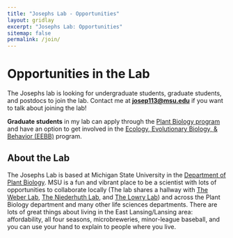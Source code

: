 ```yaml
---
title: "Josephs Lab - Opportunities"
layout: gridlay
excerpt: "Josephs Lab: Opportunities"
sitemap: false
permalink: /join/
---
```


# Opportunities in the Lab
The Josephs lab is looking for undergraduate students, graduate students, and postdocs to join the lab.
Contact me at **josep113@msu.edu** if you want to talk about joining the lab!

**Graduate students** in my lab can apply through the [Plant Biology program](https://plantbiology.natsci.msu.edu/grad-program/how-to-apply/) and have an option to get involved in the [Ecology, Evolutionary Biology, & Behavior (EEBB)](https://eebb.natsci.msu.edu/) program.

## About the Lab
The Josephs Lab is based at Michigan State University in the [Department of Plant Biology](https://plantbiology.natsci.msu.edu/). 
MSU is a fun and vibrant place to be a scientist with lots of opportunities to collaborate locally (The lab shares a hallway with [The Weber Lab](http://www.theweberlab.com), [The Niederhuth Lab](http://niederhuth.github.io), and [The Lowry Lab](https://davidbryantlowry.wordpress.com)) and across the Plant Biology department and many other life sciences departments.
There are lots of great things about living in the East Lansing/Lansing area: 
affordability, all four seasons, microbreweries, minor-league baseball, and you can use your hand to explain to people where you live.



















